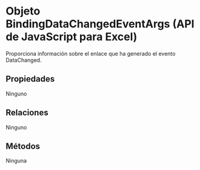 # <a name="bindingdatachangedeventargs-object-javascript-api-for-excel"></a>Objeto BindingDataChangedEventArgs (API de JavaScript para Excel)

Proporciona información sobre el enlace que ha generado el evento DataChanged.

## <a name="properties"></a>Propiedades

Ninguno

## <a name="relationships"></a>Relaciones
Ninguno


## <a name="methods"></a>Métodos
Ninguna

